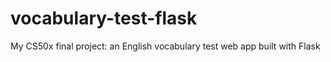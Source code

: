 # vocabulary-test-flask
My CS50x final project: an English vocabulary test web app built with Flask
